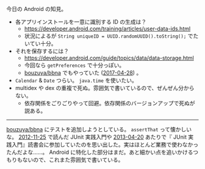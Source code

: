 今日の Android の知見。

- 各アプリインストールを一意に識別する ID の生成は？
  - https://developer.android.com/training/articles/user-data-ids.html
  - 状況によるが `String uniqueID = UUID.randomUUID().toString();` でたいてい十分。
- それを保存するには？
  - https://developer.android.com/guide/topics/data/data-storage.html
  - 今回なら `getPreferences` で十分っぽい。
  - [bouzuya/bbna][] でもやっていた ([2017-04-28][]) 。
- `Calendar` & `Date` つらい。 `java.time` を使いたい。
- multidex や dex の重複で死ぬ。雰囲気で書いているので、ぜんぜん分からない。
  - 依存関係をごりごりやって回避。依存関係のバージョンアップで死ぬが説ある。

-----

[bouzuya/bbna][] にテストを追加しようとしている。 `assertThat` って懐かしいな。 [2012-11-25][] で読んだ JUnit 実践入門や [2013-04-20][] あたりで『 JUnit 実践入門』読書会に参加していたのを思い出した。実はほとんど業務で使わなかったんだよな……。 Android に特化した部分はまだ。あと細かい点を追いかけるつもりもないので、これまた雰囲気で書いている。

[bouzuya/bbna]: https://github.com/bouzuya/bbna
[2017-04-28]: http://blog.bouzuya.net/2017/04/28/
[2012-11-25]: http://blog.bouzuya.net/2012/11/25/
[2013-04-20]: http://blog.bouzuya.net/2013/04/20/

